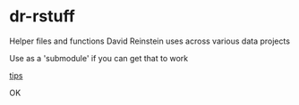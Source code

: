# dr-rstuff
Helper files and functions David Reinstein uses across various data projects

Use as a 'submodule' if you can get that to work

[tips](https://git-scm.com/book/en/v2/Git-Tools-Submodules)

OK


